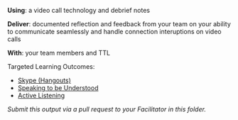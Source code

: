**Using**: a video call technology and debrief notes

**Deliver**: documented reflection and feedback from your team on your ability to communicate seamlessly and handle connection interuptions on video calls

**With**: your team members and TTL

Targeted Learning Outcomes:
- [Skype (Hangouts)](https://github.com/andela/learningmap/tree/master/Phase-C/Entry-level%20Developer/Curriculum/49%20-%20Skype%20(Hangouts))
- [Speaking to be Understood](https://github.com/andela/learningmap/tree/master/Phase-C/Entry-level%20Developer/Curriculum/17%20-%20Speaking%20to%20Be%20Understood)
- [Active Listening](https://github.com/andela/learningmap/tree/master/Phase-C/Entry-level%20Developer/Curriculum/01%20-%20Active%20Listening)

*Submit this output via a pull request to your Facilitator in this folder.*
